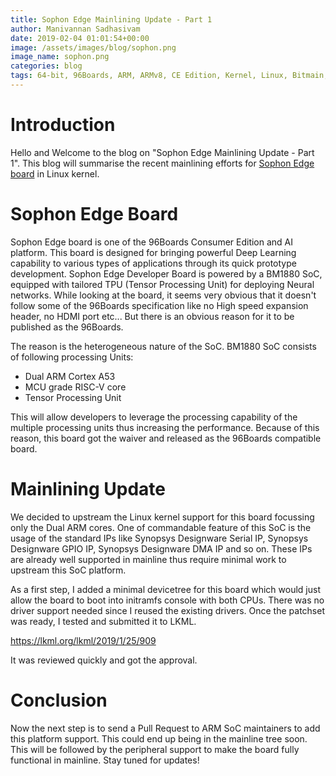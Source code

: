 ```yaml
---
title: Sophon Edge Mainlining Update - Part 1
author: Manivannan Sadhasivam
date: 2019-02-04 01:01:54+00:00
image: /assets/images/blog/sophon.png
image_name: sophon.png
categories: blog
tags: 64-bit, 96Boards, ARM, ARMv8, CE Edition, Kernel, Linux, Bitmain, BM1880, Edge, Mining, ASIC, Mainlining, Devicetree, Serial, IRQCHIP, Timer, Clocksource, Interrupts, Sophon
---
```


# Introduction

Hello and Welcome to the blog on "Sophon Edge Mainlining Update - Part 1". This
blog will summarise the recent mainlining efforts for [Sophon Edge board](https://www.96boards.org/product/sophon-edge/) in Linux kernel.

# Sophon Edge Board

Sophon Edge board is one of the 96Boards Consumer Edition and AI platform.
This board is designed for bringing powerful Deep Learning capability to
various types of applications through its quick prototype development.
Sophon Edge Developer Board is powered by a BM1880 SoC, equipped with tailored
TPU (Tensor Processing Unit) for deploying Neural networks. While looking
at the board, it seems very obvious that it doesn't follow some of the 96Boards
specification like no High speed expansion header, no HDMI port etc... But
there is an obvious reason for it to be published as the 96Boards.

The reason is the heterogeneous nature of the SoC. BM1880 SoC consists of
following processing Units:

* Dual ARM Cortex A53
* MCU grade RISC-V core
* Tensor Processing Unit

This will allow developers to leverage the processing capability of the
multiple processing units thus increasing the performance. Because of this
reason, this board got the waiver and released as the 96Boards compatible
board.

# Mainlining Update

We decided to upstream the Linux kernel support for this board focussing only
the Dual ARM cores. One of commandable feature of this SoC is the usage of
the standard IPs like Synopsys Designware Serial IP, Synopsys Designware GPIO IP,
Synopsys Designware DMA IP and so on. These IPs are already well supported in
mainline thus require minimal work to upstream this SoC platform.

As a first step, I added a minimal devicetree for this board which would
just allow the board to boot into initramfs console with both CPUs. There
was no driver support needed since I reused the existing drivers. Once the
patchset was ready, I tested and submitted it to LKML.

https://lkml.org/lkml/2019/1/25/909

It was reviewed quickly and got the approval.

# Conclusion

Now the next step is to send a Pull Request to ARM SoC maintainers to add this
platform support. This could end up being in the mainline tree soon. This will
be followed by the peripheral support to make the board fully functional in
mainline. Stay tuned for updates!
